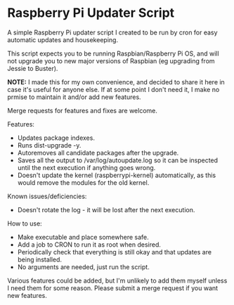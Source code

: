 # Raspberry Pi Updater Script

A simple Raspberry Pi updater script I created to be run by cron for easy automatic updates and housekeeping.

This script expects you to be running Raspbian/Raspberry Pi OS, and will not upgrade you to new major versions of Raspbian (eg upgrading from Jessie to Buster).

**NOTE:** I made this for my own convenience, and decided to share it here in case it's useful for anyone else. If at some point I don't need it, I make no prmise to maintain it and/or add new features.

Merge requests for features and fixes are welcome.

Features:
- Updates package indexes.
- Runs dist-upgrade -y.
- Autoremoves all candidate packages after the upgrade.
- Saves all the output to /var/log/autoupdate.log so it can be inspected until the next execution if anything goes wrong.
- Doesn't update the kernel (raspberrypi-kernel) automatically, as this would remove the modules for the old kernel.

Known issues/deficiencies:
- Doesn't rotate the log - it will be lost after the next execution.

How to use:
- Make executable and place somewhere safe.
- Add a job to CRON to run it as root when desired.
- Periodically check that everything is still okay and that updates are being installed.
- No arguments are needed, just run the script.

Various features could be added, but I'm unlikely to add them myself unless I need them for some reason. Please submit a merge request if you want new features.
